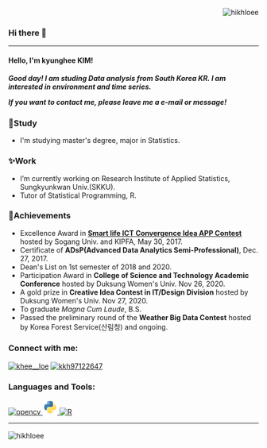 <p align="right"> <img src="https://komarev.com/ghpvc/?username=hikhloee&label=Profile%20views&color=0e75b6&style=flat" alt="hikhloee" /> </p>

<h3 align="left">Hi there 👋</h3>  

* * *

<h4 align="left">Hello, I'm kyunghee KIM!</h4>
<h5 align="left">Good day!  
I am studing Data analysis from South Korea KR. I am interested in environment and time series.  
  
  If you want to contact me, please leave me a e-mail or message!</h5>



<h3 align="left">🎇Study</h3>

- I'm studying master's degree, major in Statistics.



<h3 align="left">✨Work</h3>

- I’m currently working on Research Institute of Applied Statistics, Sungkyunkwan Univ.(SKKU).
- Tutor of Statistical Programming, R.



<h3 align="left">💫Achievements</h3>

- Excellence Award in [**Smart life ICT Convergence Idea APP Contest**](https://github.com/hikhloee/test1.git) hosted by Sogang Univ. and KIPFA, May 30, 2017. 
- Certificate of **ADsP(Advanced Data Analytics Semi-Professional)**, Dec. 27, 2017.
- Dean's List on 1st semester of 2018 and 2020.
- Participation Award in **College of Science and Technology Academic Conference** hosted by Duksung Women's Univ. Nov 26, 2020. 
- A gold prize in **Creative Idea Contest in IT/Design Division** hosted by Duksung Women's Univ. Nov 27, 2020. 
- To graduate *Magna Cum Laude*, B.S.
- Passed the preliminary round of the **Weather Big Data Contest** hosted by Korea Forest Service(산림청) and ongoing.



<h3 align="left">Connect with me:</h3>
<p align="left">
<a href="https://instagram.com/khee__loe" target="blank"><img align="center" src="https://raw.githubusercontent.com/rahuldkjain/github-profile-readme-generator/master/src/images/icons/Social/instagram.svg" alt="khee__loe" height="30" width="40" /></a>
<a href="https://www.youtube.com/c/kkh97122647" target="blank"><img align="center" src="https://raw.githubusercontent.com/rahuldkjain/github-profile-readme-generator/master/src/images/icons/Social/youtube.svg" alt="kkh97122647" height="30" width="40" /></a>
</p>

<h3 align="left">Languages and Tools:</h3>
<p align="left"> <a href="https://opencv.org/" target="_blank"> <img src="https://www.vectorlogo.zone/logos/opencv/opencv-icon.svg" alt="opencv" width="30" height="30"/> </a> <a href="https://www.python.org" target="_blank"> <img src="https://raw.githubusercontent.com/devicons/devicon/master/icons/python/python-original.svg" alt="python" width="30" height="30"/> <img src="https://user-images.githubusercontent.com/62249557/128039628-9462001a-3725-4cd1-b775-744ba42bbec5.png" alt="R" width="30" height="30"> </a> </p>

* * *

<p><img align="center" src="https://github-readme-stats.vercel.app/api/top-langs?username=hikhloee&show_icons=true&locale=en&layout=compact" alt="hikhloee"  width="400" height="200"/></p>

<!--
**hikhloee/hikhloee** is a ✨ _special_ ✨ repository because its `README.md` (this file) appears on your GitHub profile.

Here are some ideas to get you started:

- 🔭 I’m currently working on ...
- 🌱 I’m currently learning ...
- 👯 I’m looking to collaborate on ...
- 🤔 I’m looking for help with ...
- 💬 Ask me about ...
- 📫 How to reach me: ...
- 😄 Pronouns: ...
- ⚡ Fun fact: ...
-->
